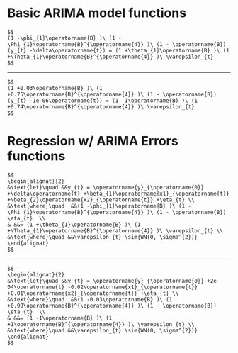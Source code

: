 # Basic ARIMA model functions

    $$
    (1 -\phi_{1}\operatorname{B} )\ (1 -\Phi_{1}\operatorname{B}^{\operatorname{4}} )\ (1 - \operatorname{B}) (y_{t} -\delta\operatorname{t}) = (1 +\theta_{1}\operatorname{B} )\ (1 +\Theta_{1}\operatorname{B}^{\operatorname{4}} )\ \varepsilon_{t}
    $$

---

    $$
    (1 +0.03\operatorname{B} )\ (1 +0.75\operatorname{B}^{\operatorname{4}} )\ (1 - \operatorname{B}) (y_{t} -1e-06\operatorname{t}) = (1 -1\operatorname{B} )\ (1 +0.74\operatorname{B}^{\operatorname{4}} )\ \varepsilon_{t}
    $$

# Regression w/ ARIMA Errors functions

    $$
    \begin{alignat}{2}
    &\text{let}\quad &&y_{t} = \operatorname{y}_{\operatorname{0}} +\delta\operatorname{t} +\beta_{1}\operatorname{x1}_{\operatorname{t}} +\beta_{2}\operatorname{x2}_{\operatorname{t}} +\eta_{t} \\
    &\text{where}\quad  &&(1 -\phi_{1}\operatorname{B} )\ (1 -\Phi_{1}\operatorname{B}^{\operatorname{4}} )\ (1 - \operatorname{B}) \eta_{t}  \\
    & &&= (1 +\theta_{1}\operatorname{B} )\ (1 +\Theta_{1}\operatorname{B}^{\operatorname{4}} )\ \varepsilon_{t} \\
    &\text{where}\quad &&\varepsilon_{t} \sim{WN(0, \sigma^{2})}
    \end{alignat}
    $$

---

    $$
    \begin{alignat}{2}
    &\text{let}\quad &&y_{t} = \operatorname{y}_{\operatorname{0}} +2e-04\operatorname{t} -0.02\operatorname{x1}_{\operatorname{t}} +0.01\operatorname{x2}_{\operatorname{t}} +\eta_{t} \\
    &\text{where}\quad  &&(1 -0.03\operatorname{B} )\ (1 +0.99\operatorname{B}^{\operatorname{4}} )\ (1 - \operatorname{B}) \eta_{t}  \\
    & &&= (1 -1\operatorname{B} )\ (1 +1\operatorname{B}^{\operatorname{4}} )\ \varepsilon_{t} \\
    &\text{where}\quad &&\varepsilon_{t} \sim{WN(0, \sigma^{2})}
    \end{alignat}
    $$

